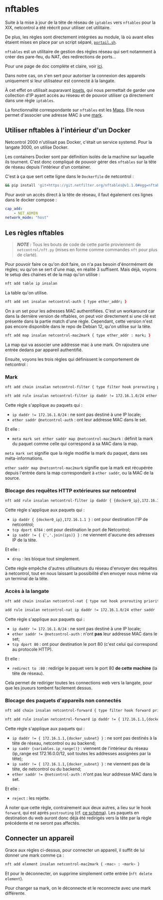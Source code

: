 # nftables

Suite à la mise à jour de la tête de réseau de `iptables` vers `nftables` pour la XIX, netcontrol a été réécrit pour utiliser cet utilitaire.

De plus, les règles sont directement intégrées au module, là où avant elles étaient mises en place par un script séparé, [`portail.sh`](https://github.com/InsaLan/scripts-reseau/blob/ifupdown-iptables/portail.sh).

`nftables` est un utilitaire de gestion des règles réseau qui sert notamment à créer des pare-feu, du NAT, des redirections de ports...

Pour une page de doc complète et claire, voir [ici](https://wiki.nftables.org/wiki-nftables/index.php/Quick_reference-nftables_in_10_minutes).

Dans notre cas, on s'en sert pour autoriser la connexion des appareils uniquement si leur utilisateur est connecté à la langate.

À cet effet on utilisait auparavant [ipsets](https://ipset.netfilter.org/), qui nous permettait de garder une collection d'IP ayant accès au réseau et de pouvoir utiliser ça directement dans une règle `iptables`.

La fonctionnalité correspondante sur `nftables` est les [Maps](https://wiki.nftables.org/wiki-nftables/index.php/Maps). Elle nous permet d'associer une adresse MAC à une [mark](marks.md).

## Utiliser nftables à l'intérieur d'un Docker

Netcontrol 2000 n'utilisait pas Docker, c'était un service systemd. Pour la langate 3000, on utilise Docker.

Les containers Docker sont par définition isolés de la machine sur laquelle ils tournent. C'est donc compliqué de pouvoir gérer des `nftables` sur la tête de réseau depuis l'intérieur d'un container.

C'est à ça que sert cette ligne dans le `Dockerfile` de netcontrol :
```bash
&& pip install 'git+https://git.netfilter.org/nftables@v1.1.0#egg=nftables&subdirectory=py' \
```

Pour avoir un accès direct à la tête de réseau, il faut également ces lignes dans le docker compose :
```yaml
cap_add:
	- NET_ADMIN
network_mode: "host"
```

## Les règles nftables

> **_NOTE :_** Tous les bouts de code de cette partie proviennent de `netcontrol/nft.py` (mises en forme comme commandes `nft` pour plus de clarté).

Pour pouvoir faire ce qu'on doit faire, on n'a pas besoin d'énormément de règles; vu qu'on se sert d'une map, en réalité 3 suffisent. Mais déjà, voyons le setup des chaines et de la map qu'on utilise :

```bash
nft add table ip insalan
```
La table qu'on utilise.
```bash
nft add set insalan netcontrol-auth { type ether_addr; }
```
On a un set pour les adresses MAC authentifiées. C'est un workaround car dans la dernière version de nftables, on peut voir directement si une clé est présente dans la partie match d'une règle. Cependant, cette version n'est pas encore disponible dans le repo de Debian 12, qu'on utilise sur la tête.
```bash
nft add map insalan netcontrol-mac2mark { type ether_addr : mark; }
```
La map qui va associer une addresse mac à une mark. On rajoutera une entrée dedans par appareil authentifié.

Ensuite, voyons les trois règles qui définissent le comportement de netcontrol :

### Mark

```bash
nft add chain insalan netcontrol-filter { type filter hook prerouting priority 0; }

nft add rule insalan netcontrol-filter ip daddr != 172.16.1.0/24 ether saddr @netcontrol-auth meta mark set ether saddr map @netcontrol-mac2mark
```
Cette règle s'applique au paquets qui :
- `ip daddr != 172.16.1.0/24` : ne sont pas destiné à une IP locale;
- `ether saddr @netcontrol-auth` : ont leur addresse MAC dans le set.

Et elle :
- `meta mark set ether saddr map @netcontrol-mac2mark` : définit la mark du paquet comme celle qui correspond à sa MAC dans la map.

`meta mark set` signifie que la règle modifie la mark du paquet, dans ses méta-informations.

`ether saddr map @netcontrol-mac2mark` signifie que la mark est récupérée depuis l'entrée dans la map correspondant à `ether saddr`, ou la MAC de la source.

### Blocage des requêtes HTTP extérieures sur netcontrol

```bash
nft add rule insalan netcontrol-filter ip daddr { {docker0_ip},172.16.1.1 } tcp dport 6784 ip saddr != { {','.join(ips)} } drop
```

Cette règle s'applique aux paquets qui :
- `ip daddr { {docker0_ip},172.16.1.1 }` : ont pour destination l'IP de netcontrol;
- `tcp dport 6784` : ont pour destination le port de Netcontrol;
- `ip saddr != { {','.join(ips)} }` : ne viennent d'aucune des adresses IP de la tête.

Et elle :
- `drop` : les bloque tout simplement.

Cette règle empêche d'autres utilisateurs du réseau d'envoyer des requêtes à netcontrol, tout en nous laissant la possibilité d'en envoyer nous même via un terminal de la tête.

### Accès à la langate

```bash
nft add chain insalan netcontrol-nat { type nat hook prerouting priority 0; }

add rule insalan netcontrol-nat ip daddr != 172.16.1.0/24 ether saddr != @netcontrol-auth tcp dport 80 redirect to :80
```

Cette règle s'applique aux paquets qui :
- `ip daddr != 172.16.1.0/24` : ne sont pas destiné à une IP locale;
- `ether saddr != @netcontrol-auth` : n'ont **pas** leur addresse MAC dans le set;
- `tcp dport 80` : ont pour destination le port 80 (c'est celui qui correspond au protocole HTTP).

Et elle :
- `redirect to :80` : redirige le paquet vers le port 80 **de cette machine** (la tête de réseau).

Cela permet de rediriger toutes les connections web vers la langate, pour que les joueurs tombent facilement dessus.

### Blocage des paquets d'appareils non connectés

```bash
nft add chain insalan netcontrol-forward { type filter hook forward priority 0; }

nft add rule insalan netcontrol-forward ip daddr != { 172.16.1.1,{docker_subnet} } ip saddr {variables.ip_range()} ip saddr != { 172.16.1.1,{docker_subnet} } ether saddr != @netcontrol-auth reject
```

Cette règle s'applique aux paquets qui :
- `ip daddr != { 172.16.1.1,{docker_subnet} }` : ne sont pas destinés à la tête de réseau, netcontrol ou au backend;
- `ip saddr {variables.ip_range()}` : viennent de l'intérieur du réseau (ip_range est 172.16.0.0/12, soit toutes les addresses assignées par la tête);
- `ip saddr != { 172.16.1.1,{docker_subnet} }` : ne viennent pas de la tête, de netcontrol ou du backend;
- `ether saddr != @netcontrol-auth` : n'ont pas leur addresse MAC dans le set.

Et elle :
- `reject` : les rejette.

À noter que cette règle, contrairement aux deux autres, a lieu sur le hook `forward`, qui est après `postrouting` (cf. [ce schéma](https://www.linuxembedded.fr/sites/default/files/inline-images/nft_hooks.png)). Les paquets en destination du web auront donc déjà été redirigés vers la tête par la règle précédente et ne seront pas affectés.

## Connecter un appareil

Grace aux règles ci-dessus, pour connecter un appareil, il suffit de lui donner une mark comme ça :
```bash
nft add element insalan netcontrol-mac2mark { <mac> : <mark> }
```
Et pour le déconnecter, on supprime simplement cette entrée (`nft delete element`).

Pour changer sa mark, on le déconnecte et le reconnecte avec une mark différente.